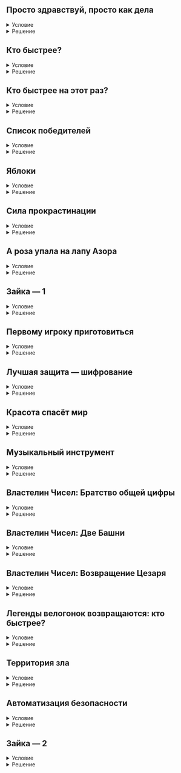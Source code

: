 ## Просто здравствуй, просто как дела

<details>
  <summary>Условие</summary>
  
  Умение вести диалог — важный навык для воспитанного человека.

  Напишите диалоговую программу, которая сначала познакомится с пользователем, а затем поинтересуется его настроением.

  ### Формат ввода
  В первой строке записано имя пользователя. 
  
  Во второй — ответ на вопрос: «хорошо» или «плохо».

  ### Формат вывода
  В первой строке должен быть вопрос «Как Вас зовут?»
  
  Во второй строке — «Здравствуйте, %username%!»
  
  В третьей строке — вопрос «Как дела?»
  
  В четвёртой строке реакция на ответ пользователя:
  - если пользователь ответил «хорошо», следует вывести сообщение «Я за вас рада!»;
  - если пользователь ответил «плохо», следует вывести сообщение «Всё наладится!».
  
</details>

<details>
  <summary>Решение</summary>
  
  ```python
  name = str(input("Как Вас зовут?\n"))
  state = str(input(f"Здравствуйте, {name}!\n"
                    f"Как дела?\n"))
  if state == "хорошо":
      print(f"Я за вас рада!")
  elif state == "плохо":
      print(f"Всё наладится!")
  ```

</details>

## Кто быстрее?

<details>
  <summary>Условие</summary>
  В главной велогонке года участвует более тысячи гонщиков. Им предстоит пройти трассу длиной 43872м. Самая сложная и ответственная задача — определение победителя.

  Нам известны средние скорости двух фаворитов — Пети и Васи. Помогите выяснить, кто из них пришёл к финишу первым.
  
  ### Формат ввода
  В первой строке записана средняя скорость Пети.
  Во второй — Васи.
  
  ### Формат вывода
  Имя победителя гонки.
  
  ### Примечание
  Гарантируется, что победителем стал только один.
  
  
</details>

<details>
  <summary>Решение</summary>
  
  ```python
  petya = int(input())
  vasya = int(input())
  if petya > vasya:
      print(f"Петя")
  else:
      print(f"Вася")
  ```

</details>

## Кто быстрее на этот раз?

<details>
  <summary>Условие</summary>
  Вновь велогонщики собрались узнать, кто из них быстрее. Им предстоит пройти трассу длиной 43872м, и нам нужно вновь определить победителя.

  На этот раз нам известны средние скорости трёх фаворитов — Пети, Васи и Толи. Кто из них пришёл к финишу первым?
  
  ### Формат ввода
  В первой строке записана средняя скорость Пети.
  Во второй — Васи.
  В третьей — Толи.
  
  ### Формат вывода
  Имя победителя гонки.
  
  ### Примечание
  Гарантируется, что победителем стал только один.
  
  
</details>

<details>
  <summary>Решение</summary>
  
  ```python
  petya = int(input())
  vasya = int(input())
  tolya = int(input())
  if petya > vasya:
      if petya > tolya:
          print(f"Петя")
      else:
          print(f"Толя")
  else:
      if vasya > tolya:
          print(f"Вася")
      else:
          print(f"Толя")
  ```

</details>

## Список победителей

<details>
  <summary>Условие</summary>
  Длина трассы — 43872м, и зрители хотят узнать имя победителя.

  Нам известны средние скорости трёх фаворитов – Пети, Васи и Толи. Помогите подвести итоги гонки.
  
  ### Формат ввода
  В первой строке записана средняя скорость Пети.
  Во второй — Васи.
  В третьей — Толи.
  
  ### Формат вывода
  Имена победителей в порядке занятых мест.
  
  
</details>

<details>
  <summary>Решение</summary>
  
  ```python
  petya = int(input())
  vasya = int(input())
  tolya = int(input())
  if max(petya, vasya, tolya) == petya:
      print(f"1. Петя")
      if max(vasya, tolya) == vasya:
          print(f"2. Вася\n"
                f"3. Толя")
      else:
          print(f"2. Толя\n"
                f"3. Вася")
  elif max(petya, vasya, tolya) == vasya:
      print(f"1. Вася")
      if max(petya, tolya) == petya:
          print(f"2. Петя\n"
                f"3. Толя")
      else:
          print(f"2. Толя\n"
                f"3. Петя")
  else:
      print(f"1. Толя")
      if max(petya, vasya) == petya:
          print(f"2. Петя\n"
                f"3. Вася")
      else:
          print(f"2. Вася\n"
                f"3. Петя")
  ```

</details>

## Яблоки

<details>
  <summary>Условие</summary>
  У Пети было 7 яблок, а у Васи 6.

  Затем Петя отдал 3 яблока Васе, а у Толи взял 2 яблока.
  
  Вася попросил у Толи 5 яблок, но он отдал Гене 2.
  
  Затем Дима дал Пете N яблок, а Васе M.
  
  Так у кого в итоге яблок больше — у Пети или Васи?
  
  ### Формат ввода
  В первой строке записано натуральное число N.
  
  Во второй — M.
  
  ### Формат вывода
  Имя ребёнка, у которого больше яблок.
  
  
</details>

<details>
  <summary>Решение</summary>
  
  ```python
  petya = 6
  vasya = 12
  n = int(input())
  m = int(input())
  petya += n
  vasya += m
  if petya > vasya:
      print(f"Петя")
  else:
      print(f"Вася")
  ```

</details>

## Сила прокрастинации

<details>
  <summary>Условие</summary>
  Вася любит полениться. Особенно ему нравится, когда в году появляется такой лишний денёк, которого обычно не бывает. Напишите программу, которая поможет Васе определить, удастся ли ему побездельничать в определённом году или нет.

  ### Формат ввода
  Одно число — год.
  
  ### Формат вывода
  Одно слово «YES» (удастся) или «NO» (не удастся).
  
  
</details>

<details>
  <summary>Решение</summary>
  
  ```python
  year = int(input())
  if ((year % 4 == 0) and (year % 100 != 0)) or (year % 400 == 0):
      print(f"YES")
  else:
      print(f"NO")
  ```

</details>

## А роза упала на лапу Азора

<details>
  <summary>Условие</summary>
  Существуют такое интересное понятие как палиндром — число, слово, предложение и так далее, которое и слева-направо, и справа-налево читается одинаково.

  Напишите программу, которая проверяет, является ли число палиндромом.
  
  ### Формат ввода
  Одно четырёхзначное число
  
  ### Формат вывода
  YES если число является палиндромом, иначе — NO.
  
  
</details>

<details>
  <summary>Решение</summary>
  
  ```python
  number = input()
  if number == number[::-1]:
      print(f"YES")
  else:
      print(f"NO")
  ```

</details>

## Зайка — 1

<details>
  <summary>Условие</summary>
  В долгой дороге дети могут капризничать, поэтому родители их развлекают с помощью игр. Одна из них — поиск различных зверушек в придорожной растительности.

  Давайте немного поиграем и выясним, не спрятался ли зайка во введённом предложении.
  
  ### Формат ввода
  Строка описывающая придорожную местность.
  
  ### Формат вывода
  YES — если в этой местности есть зайка, иначе — NO.
  
  
</details>

<details>
  <summary>Решение</summary>
  
  ```python
  text = input()
  if "зайка" in text:
      print(f"YES")
  else:
      print(f"NO")
  ```

</details>

## Первому игроку приготовиться

<details>
  <summary>Условие</summary>
  Во многих играх порядок определяется броском кубика или монетки, — а в нашей первым ходит тот, чьё имя лексикографически меньше.

  Определите, кто из игроков будет ходить первым.
  
  ### Формат ввода
  Три имени игроков, каждое из которых записано с новой строки.
  
  ### Формат вывода
  Имя игрока, который будет ходить первым.
  
  
</details>

<details>
  <summary>Решение</summary>
  
  ```python
  name_1 = input()
  name_2 = input()
  name_3 = input()
  print(min(name_1, name_2, name_3))
  ```

</details>

## Лучшая защита — шифрование

<details>
  <summary>Условие</summary>
  Коля испугался, что Аня подсмотрит все его пароли в блокноте, и решил их зашифровать. Для этого он берёт изначальный пароль — трёхзначное число — и по нему строит новое число по следующим правилам:

  - находится сумма цифр, стоящих в двух младших разрядах (десятки и единицы);
  - находится сумма цифр, стоящих в двух старших разрядах (сотни и десятки)
  - Эти две суммы, записанные друг за другом, в порядке не возрастания, формируют новое число.

  Помогите реализовать алгоритм шифрования.
  
  ### Формат ввода
  Одно трёхзначное число
  
  ### Формат вывода
  Результат шифрования
  
  
</details>

<details>
  <summary>Решение</summary>
  
  ```python
  number = input()
  a = int(number[0])
  b = int(number[1])
  c = int(number[2])
  sum_1 = a + b
  sum_2 = b + c
  print(f"{sorted([sum_1, sum_2])[1]}{sorted([sum_1, sum_2])[0]}")
  ```

</details>

## Красота спасёт мир

<details>
  <summary>Условие</summary>
  Одно из древних поверий гласит, что трёхзначное число красиво, если сумма его минимальной и максимальной цифр равна оставшейся цифре умноженной на 2.

  Напишите систему определяющую красоту числа.
  
  ### Формат ввода
  Одно трёхзначное число
  
  ### Формат вывода
  YES — если число красивое, иначе — NO
  
  
</details>

<details>
  <summary>Решение</summary>
  
  ```python
  number = input()
  min_number, mid_number, max_number = sorted([int(i) for i in number])
  if mid_number * 2 == max_number + min_number:
      print("YES")
  else:
      print("NO")

  ```

</details>

## Музыкальный инструмент

<details>
  <summary>Условие</summary>
  Есть много музыкальных инструментов, но Вася обожает треугольник.

  У него завалялось немного алюминиевых трубочек разной длины, и он задаётся вопросом, а можно ли из них сделать любимый музыкальный инструмент.
  
  ### Формат ввода
  Три числа — длины трубочек, каждое с новой строки.
  
  ### Формат вывода
  YES — если Васе удастся создать музыкальный треугольник, иначе — NO
  
  ### Примечание
  Обратите внимание, что в треугольнике любая сторона меньше суммы двух других.
  
  
</details>

<details>
  <summary>Решение</summary>
  
  ```python
  a = int(input())
  b = int(input())
  c = int(input())
  if (a < (b + c)) and (b < (a + c)) and (c < a + b):
      print(f"YES")
  else:
      print(f"NO")
  ```

</details>

## Властелин Чисел: Братство общей цифры

<details>
  <summary>Условие</summary>
  Во времена магии и драконов существовало мнение, что числа обладают великой силой, способной изменить мир.

  Всё началось с написания великих чисел. Три числа были переданы эльфам. Семь — отданы повелителям гномов. А девять... были переданы человеческому роду.
  
  Но все они оказались обмануты, потому что существовало ещё одно число. В стране Нумия на бумаге из тёмного папируса властелин Зерон тайно написал Единую Цифру, подчиняющую себе все великие числа.
  
  Давайте выясним, что это за цифра.
  
  ### Формат ввода
  В первой строке записано двузначное число одного из эльфов.
  Во второй строке — Гномов.
  В третьей — Людей.
  
  ### Формат вывода
  Одна цифра — общая у всех трёх чисел в одинаковой позиции
  
  
</details>

<details>
  <summary>Решение</summary>
  
  ```python
  a = input()
  b = input()
  c = input()
  if a[0] == b[0] == c[0]:
      print(f"{a[0]}")
  elif a[1] == b[1] == c[1]:
      print(f"{a[1]}")
  ```

</details>

## Властелин Чисел: Две Башни

<details>
  <summary>Условие</summary>
  Во времена, когда люди верили в великую силу чисел, оказалось, что волшебник Пифуман предал все народы и стал помогать Зерону.

  Чтобы посетить башни обоих злодеев одновременно, нам следует разделить магию числа, которое защищало нас в дороге.
  
  Чтобы поделить трёхзначное число, нам нужно составить из него минимально и максимально возможные двухзначные числа.
  
  ### Формат ввода
  Одно трёхзначное число.
  
  ### Формат вывода
  Два защитных числа для каждого отряда, записанные через пробел.
  
  
</details>

<details>
  <summary>Решение</summary>
  
  ```python
  number = input()
  sorted_number = sorted(number)
  if sorted_number[0] == '0':
      print(f'{sorted_number[1]}{sorted_number[0]}', end=' ')
  else:
      print(f'{sorted_number[0]}{sorted_number[1]}', end=' ')
  print(f'{sorted_number[2]}{sorted_number[1]}')

  ```

</details>

## Властелин Чисел: Возвращение Цезаря

<details>
  <summary>Условие</summary>
  До победы над злом остался один шаг — разрушить логово Зерона.

  Для этого нужно создать трёхзначное магическое число, которое будет сильнее двух двухзначных защитных чисел Зерона.
  
  Самый простой способ создать сильное число:
  
  - первой взять максимальную цифру из всех защитных чисел;
  - последней — минимальную;
  - в середину поставить сумму оставшихся без учёта переноса разряда.
  Помогите одолеть зло.
  
  ### Формат ввода
  В двух строках записаны защитные числа Зерона.
  
  ### Формат вывода
  Одно трёхзначное число, которое приведёт к победе.
  
  
</details>

<details>
  <summary>Решение</summary>
  
  ```python
  number_1 = input()
  number_2 = input()
  a = number_1[0]
  b = number_1[1]
  c = number_2[0]
  d = number_2[1]
  numbers = sorted([a, b, c, d])
  number_sr = (int(numbers[1]) + int(numbers[2])) % 10
  print(f"{numbers[3]}{number_sr}{numbers[0]}")

  ```

</details>

## Легенды велогонок возвращаются: кто быстрее?

<details>
  <summary>Условие</summary>
  В новом сезоне за первенство в велогонках вновь борются лучшие из лучших. Протяжённость заключительной трассы — 43872м, и все хотят знать, кто получит золотую медаль.

  Нам известны средние скорости трёх претендентов на победу – Пети, Васи и Толи. Кто из них победит?
  
  ### Формат ввода
  В первой строке записана средняя скорость Пети.
  
  Во второй — Васи.
  
  В третьей — Толи.
  
  ### Формат вывода
  Красивый пьедестал (ширина ступеней 8 символов).
  
  ### Примечание
  В данный момент визуализация тестов работает некорректно.
  
  Ответ на первый тест:
  ```
            Петя          
    Толя  
                    Вася  
     II      I      III
  ```
  
</details>

<details>
  <summary>Решение</summary>
  
  ```python
  contenders = {"Петя": int(input()),
                "Вася": int(input()),
                "Толя": int(input())}
  
  sorted_contenders = sorted(contenders.items(), key=lambda x: x[1], reverse=True)
  
  print(f'{sorted_contenders[0][0]: ^24}')
  print(f'  {sorted_contenders[1][0]: <24}')
  print(f'{sorted_contenders[2][0]: >22}  ')
  print(f'{"II": ^8}{"I": ^8}{"III": ^8}')
    ```

</details>

## Корень зла

<details>
  <summary>Условие</summary>
  Не все любят математику, а кто-то даже считает её настоящим злом во плоти, хотя от неё никуда не деться. К примеру, Python изначально разрабатывался только для решения математических задач, поэтому давайте используем его, чтобы найти корни уравнения.

  ### Формат ввода
  Вводится 3 вещественных числа a, b, c — коэффициенты уравнения вида:
  ax^2 + bx + c =0.
  
  ### Формат вывода
  Если у уравнения нет решений — следует вывести «No solution».
  Если корней конечное число — их нужно вывести через пробел в порядке возрастания с точностью до сотых.
  Если корней неограниченное число — следует вывести «Infinite solutions».
  
  ### Примечание
  Обратите внимание, что ограничения на значения коэффициентов отсутствуют.
  
  
</details>

<details>
  <summary>Решение</summary>
  
  ```python
  a, b, c = float(input()), float(input()), float(input())
  if a == b == c == 0:
      print('Infinite solutions')
  elif a == 0 and b != 0 and c != 0:
      print(f'{-(c / b):.2f}')
  elif a == b == 0:
      print('No solution')
  elif a == c == 0:
      print(0)
  else:
      disc = (b ** 2) - (4 * a * c)
      if disc == 0:
          print(f'{(-b) / (2 * a):.2f}')
      elif disc > 0:
          x1 = (-b - (disc ** 0.5)) / (2 * a)
          x2 = (-b + (disc ** 0.5)) / (2 * a)
          print(f'{min(x1, x2):.2f} {max(x1, x2):.2f}')
      else:
          print('No solution')
  ```

</details>

## Территория зла

<details>
  <summary>Условие</summary>
  В давние времена считалось, что если какая-то местность является треугольником, то в ней заключено страшное зло.

  При этом люди оценивали риск встретить зло по форме этого треугольника:
  
  - в остроугольном треугольнике вероятность встретить зло крайне мала;
  - в тупоугольном — велика;
  - в прямоугольном — 100%.

  Напишите программу, которая по длине сторон треугольной местности, определяет вероятность встретить зло.
  
  ### Формат ввода
  Три числа — длины сторон треугольной местности.
  
  ### Формат вывода
  Вероятность встретить зло согласно поверью:
  - крайне мала;
  - велика;
  - 100%.

  
  
</details>

<details>
  <summary>Решение</summary>
  
  ```python
  side = list()
  side.append(int(input()))
  side.append(int(input()))
  side.append(int(input()))
  side = sorted(side)
  if side[0] ** 2 + side[1] ** 2 > side[2] ** 2:
      print(f'крайне мала')
  elif side[0] ** 2 + side[1] ** 2 < side[2] ** 2:
      print(f'велика')
  else:
      print(f'100%')
  ```

</details>

## Автоматизация безопасности

<details>
  <summary>Условие</summary>
  Группа исследователей собирается высадиться на остров невероятно ровной формы, но разведка при помощи спутника выяснила, что на острове есть зона зыбучих песков.

  Для повышения безопасности экспедиции было решено разработать систему оповещения, которая предупредит исследователей об опасности. А для снижения расходов на производство было решено заказать программное обеспечение.
  ![markdown-image](https://github.com/Glebon4eg/yandex__cours/assets/55501838/2833567a-5282-4022-aaf5-ef9705b83d77)
  Напишите программу, которая по координатам исследователя, будет сообщать о безопасности в этой точке.

  ### Формат ввода
  Два рациональных числа — координаты исследователя.
  
  ### Формат вывода
  Одно из сообщений:
  - Опасность! Покиньте зону как можно скорее!
  - Зона безопасна. Продолжайте работу.
  - Вы вышли в море и рискуете быть съеденным акулой!

  
</details>

<details>
  <summary>Решение</summary>
  
  ```python
  y = float(input())
  x = float(input())
  k = 5 / 3
  b = 35 / 3
  if y < 0:
      if ((x + 7) * (x - 5)) / 4 <= y:
          print(f'Опасность! Покиньте зону как можно скорее!')
      elif ((x + 7) * (x - 5)) / 4 > y and x ** 2 + y ** 2 <= 100:
          print(f'Зона безопасна. Продолжайте работу.')
      elif x ** 2 + y ** 2 > 100:
          print(f'Вы вышли в море и рискуете быть съеденным акулой!')
  else:
      if x >= 0:
          if x ** 2 + y ** 2 <= 25:
              print(f'Опасность! Покиньте зону как можно скорее!')
          elif 25 < x ** 2 + y ** 2 <= 100:
              print(f'Зона безопасна. Продолжайте работу.')
          elif x ** 2 + y ** 2 > 100:
              print(f'Вы вышли в море и рискуете быть съеденным акулой!')
      elif -4 < x < 0:
          if y <= 5:
              print(f'Опасность! Покиньте зону как можно скорее!')
          elif y > 5:
              if x ** 2 + y ** 2 <= 100:
                  print(f'Зона безопасна. Продолжайте работу.')
              else:
                  print(f'Вы вышли в море и рискуете быть съеденным акулой!')
      elif x <= -4:
          if k * x + b >= y or (x == -7 and y == 0):
              print(f'Опасность! Покиньте зону как можно скорее!')
          elif k * x + b < y and x ** 2 + y ** 2 <= 100:
              print(f'Зона безопасна. Продолжайте работу.')
          elif x ** 2 + y ** 2 > 100:
              print(f'Вы вышли в море и рискуете быть съеденным акулой!')

  ```

</details>

## Зайка — 2

<details>
  <summary>Условие</summary>
  По пути домой родители вновь решили сыграть с детьми в поиск зверушек.

  ### Формат ввода
  Три строки описывающих придорожную местность.
  
  ### Формат вывода
  Строка в которой есть зайка, а затем её длина.
  
  Если таких строк несколько, выбрать ту, что меньше всех лексикографически.
  
  
</details>

<details>
  <summary>Решение</summary>
  
  ```python
  text_1 = input()
  text_2 = input()
  text_3 = input()
  texts = []
  if "зайка" in text_1:
      texts.append(text_1)
  if "зайка" in text_2:
      texts.append(text_2)
  if "зайка" in text_3:
      texts.append(text_3)
  print(f"{min(texts)} {len(min(texts))}")

  ```

</details>

